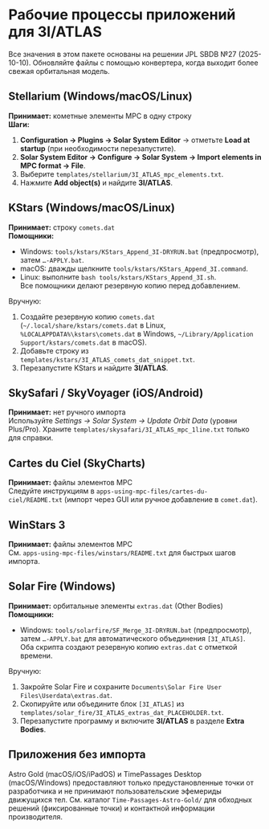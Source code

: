 # Рабочие процессы приложений для 3I/ATLAS

Все значения в этом пакете основаны на решении JPL SBDB №27 (2025-10-10).
Обновляйте файлы с помощью конвертера, когда выходит более свежая орбитальная модель.

## Stellarium (Windows/macOS/Linux)

**Принимает:** кометные элементы MPC в одну строку  
**Шаги:**
1. **Configuration → Plugins → Solar System Editor** → отметьте **Load at startup** (при необходимости перезапустите).  
2. **Solar System Editor → Configure → Solar System → Import elements in MPC format → File**.  
3. Выберите `templates/stellarium/3I_ATLAS_mpc_elements.txt`.  
4. Нажмите **Add object(s)** и найдите **3I/ATLAS**.

## KStars (Windows/macOS/Linux)

**Принимает:** строку `comets.dat`  
**Помощники:**
- Windows: `tools/kstars/KStars_Append_3I-DRYRUN.bat` (предпросмотр), затем `…-APPLY.bat`.  
- macOS: дважды щелкните `tools/kstars/KStars_Append_3I.command`.  
- Linux: выполните `bash tools/kstars/KStars_Append_3I.sh`.  
Все помощники делают резервную копию перед добавлением.

Вручную:
1. Создайте резервную копию `comets.dat` (`~/.local/share/kstars/comets.dat` в Linux, `%LOCALAPPDATA%\kstars\comets.dat` в Windows, `~/Library/Application Support/kstars/comets.dat` в macOS).  
2. Добавьте строку из `templates/kstars/3I_ATLAS_comets_dat_snippet.txt`.  
3. Перезапустите KStars и найдите **3I/ATLAS**.

## SkySafari / SkyVoyager (iOS/Android)

**Принимает:** нет ручного импорта  
Используйте *Settings → Solar System → Update Orbit Data* (уровни Plus/Pro). Храните
`templates/skysafari/3I_ATLAS_mpc_1line.txt` только для справки.

## Cartes du Ciel (SkyCharts)

**Принимает:** файлы элементов MPC  
Следуйте инструкциям в `apps-using-mpc-files/cartes-du-ciel/README.txt`
(импорт через GUI или ручное добавление в `comet.dat`).

## WinStars 3

**Принимает:** файлы элементов MPC  
См. `apps-using-mpc-files/winstars/README.txt` для быстрых шагов импорта.

## Solar Fire (Windows)

**Принимает:** орбитальные элементы `extras.dat` (Other Bodies)  
**Помощники:**
- Windows: `tools/solarfire/SF_Merge_3I-DRYRUN.bat` (предпросмотр), затем `…-APPLY.bat` для автоматического объединения `[3I_ATLAS]`.  
Оба скрипта создают резервную копию `extras.dat` с отметкой времени.

Вручную:
1. Закройте Solar Fire и сохраните `Documents\Solar Fire User Files\Userdata\extras.dat`.  
2. Скопируйте или объедините блок `[3I_ATLAS]` из `templates/solar_fire/3I_ATLAS_extras_dat_PLACEHOLDER.txt`.  
3. Перезапустите программу и включите **3I/ATLAS** в разделе **Extra Bodies**.

## Приложения без импорта

Astro Gold (macOS/iOS/iPadOS) и TimePassages Desktop (macOS/Windows) предоставляют
только предустановленные точки от разработчика и не принимают пользовательские эфемериды
движущихся тел. См. каталог `Time-Passages-Astro-Gold/` для обходных решений
(фиксированные точки) и контактной информации производителя.
